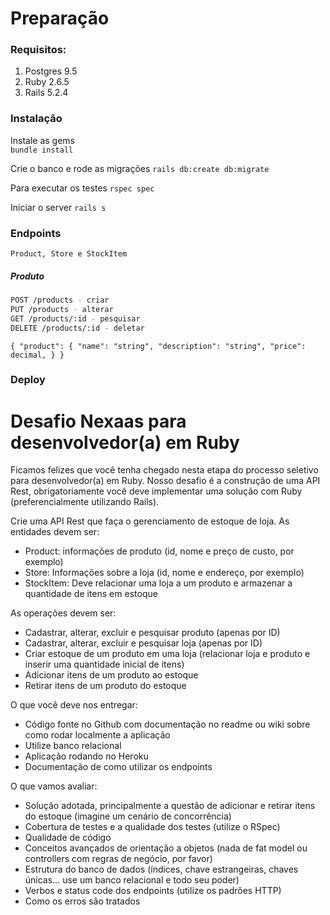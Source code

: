 # Preparação

### Requisitos: 

1. Postgres 9.5
2. Ruby 2.6.5
3. Rails 5.2.4

### Instalação

Instale as gems  
`bundle install`

Crie o banco e rode as migrações 
`rails db:create db:migrate`

Para executar os testes
`rspec spec`

Iniciar o server
`rails s`

### Endpoints

``Product, Store e StockItem``

##### Produto


```bash
POST /products - criar
PUT /products - alterar
GET /products/:id - pesquisar
DELETE /products/:id - deletar
```

`
{
  "product": {
    "name": "string",
    "description": "string",
    "price": decimal,
  }
}
`

### Deploy



# Desafio Nexaas para desenvolvedor(a) em Ruby

Ficamos felizes que você tenha chegado nesta etapa do processo seletivo para desenvolvedor(a) em Ruby. Nosso desafio é a construção de uma API Rest, obrigatoriamente você deve implementar uma solução com Ruby (preferencialmente utilizando Rails).

Crie uma API Rest que faça o gerenciamento de estoque de loja. As entidades devem ser: 
- Product: informações de produto (id, nome e preço de custo, por exemplo)
- Store: Informações sobre a loja (id, nome e endereço, por exemplo)
- StockItem: Deve relacionar uma loja a um produto e armazenar a quantidade de itens em estoque

As operações devem ser:
- Cadastrar, alterar, excluir e pesquisar produto (apenas por ID) 
- Cadastrar, alterar, excluir e pesquisar loja (apenas por ID) 
- Criar estoque de um produto em uma loja (relacionar loja e produto e inserir uma quantidade inicial de itens)
- Adicionar itens de um produto ao estoque
- Retirar itens de um produto do estoque

O que você deve nos entregar:
- Código fonte no Github com documentação no readme ou wiki sobre como rodar localmente a aplicação
- Utilize banco relacional
- Aplicação rodando no Heroku
- Documentação de como utilizar os endpoints

O que vamos avaliar:
- Solução adotada, principalmente a questão de adicionar e retirar itens do estoque (imagine um cenário de concorrência)
- Cobertura de testes e a qualidade dos testes (utilize o RSpec)
- Qualidade de código
- Conceitos avançados de orientação a objetos (nada de fat model ou controllers com regras de negócio, por favor)
- Estrutura do banco de dados (índices, chave estrangeiras, chaves únicas… use um banco relacional e todo seu poder)
- Verbos e status code dos endpoints (utilize os padrões HTTP)
- Como os erros são tratados
